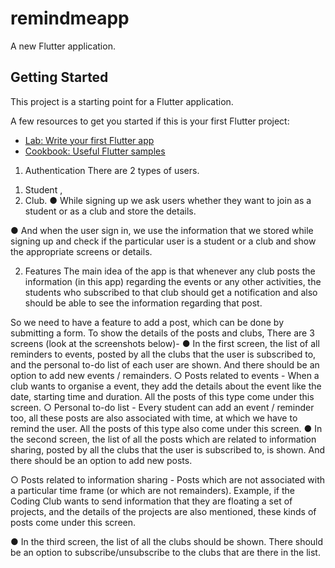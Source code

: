 # remindmeapp

A new Flutter application.

## Getting Started

This project is a starting point for a Flutter application.

A few resources to get you started if this is your first Flutter project:

- [Lab: Write your first Flutter app](https://flutter.dev/docs/get-started/codelab)
- [Cookbook: Useful Flutter samples](https://flutter.dev/docs/cookbook)

1. Authentication
There are 2 types of users. 
1) Student ,
2) Club.
● While signing up we ask users whether they want to join as a student or as a club and store the details.

● And when the user sign in, we use the information that we stored while signing up and check if the
particular user is a student or a club and show the appropriate screens or details.

2. Features
The main idea of the app is that whenever any club posts the information (in this app) regarding the events or
any other activities, the students who subscribed to that club should get a notification and also should be able
to see the information regarding that post.

So we need to have a feature to add a post, which can be done by submitting a form.
To show the details of the posts and clubs,
There are 3 screens (look at the screenshots below)-
● In the first screen, the list of all reminders to events, posted by all the clubs that the user is subscribed
to, and the personal to-do list of each user are shown. And there should be an option to add new
events / remainders.
○ Posts related to events - When a club wants to organise a event, they add the details about the
event like the date, starting time and duration. All the posts of this type come under this screen.
○ Personal to-do list - Every student can add an event / reminder too, all these posts are also
associated with time, at which we have to remind the user. All the posts of this type also come
under this screen.
● In the second screen, the list of all the posts which are related to information sharing, posted by all the
clubs that the user is subscribed to, is shown. And there should be an option to add new posts.

○ Posts related to information sharing - Posts which are not associated with a particular time
frame (or which are not remainders). Example, if the Coding Club wants to send information that
they are floating a set of projects, and the details of the projects are also mentioned, these kinds
of posts come under this screen.

● In the third screen, the list of all the clubs should be shown. There should be an option to
subscribe/unsubscribe to the clubs that are there in the list.
